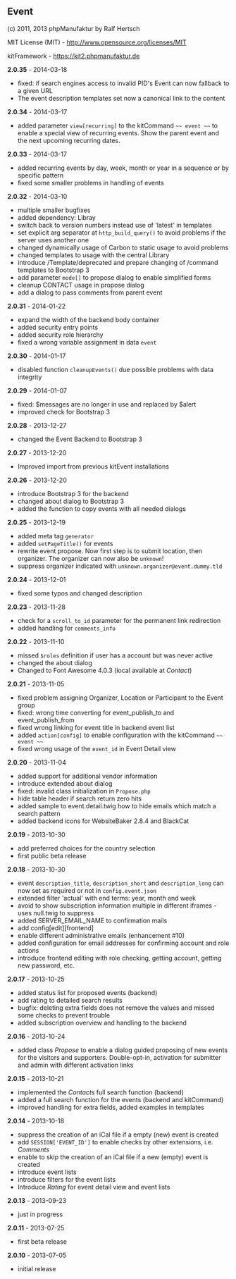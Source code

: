 ## Event ##

(c) 2011, 2013 phpManufaktur by Ralf Hertsch

MIT License (MIT) - <http://www.opensource.org/licenses/MIT>

kitFramework - <https://kit2.phpmanufaktur.de>

**2.0.35** - 2014-03-18

* fixed: if search engines access to invalid PID's Event can now fallback to a given URL
* The event description templates set now a canonical link to the content

**2.0.34** - 2014-03-17

* added parameter `view[recurring]` to the kitCommand `~~ event ~~` to enable a special view of recurring events. Show the parent event and the next upcoming recurring dates.

**2.0.33** - 2014-03-17

* added recurring events by day, week, month or year in a sequence or by specific pattern
* fixed some smaller problems in handling of events

**2.0.32** - 2014-03-10

* multiple smaller bugfixes
* added dependency: Libray
* switch back to version numbers instead use of 'latest' in templates
* set explicit arg separator at `http_build_query()` to avoid problems if the server uses another one
* changed dynamically usage of Carbon to static usage to avoid problems
* changed templates to usage with the central Library
* introduce /Template/deprecated and prepare changing of /command templates to Bootstrap 3
* add parameter `mode[]` to propose dialog to enable simplified forms
* cleanup CONTACT usage in propose dialog
* add a dialog to pass comments from parent event

**2.0.31** - 2014-01-22

* expand the width of the backend body container
* added security entry points
* added security role hierarchy
* fixed a wrong variable assignment in data `event`

**2.0.30** - 2014-01-17

* disabled function `cleanupEvents()` due possible problems with data integrity

**2.0.29** - 2014-01-07

* fixed: $messages are no longer in use and replaced by $alert
* improved check for Bootstrap 3

**2.0.28** - 2013-12-27

* changed the Event Backend to Bootstrap 3

**2.0.27** - 2013-12-20

* Improved import from previous kitEvent installations

**2.0.26** - 2013-12-20

* introduce Bootstrap 3 for the backend
* changed about dialog to Bootstrap 3
* added the function to copy events with all needed dialogs 

**2.0.25** - 2013-12-19

* added meta tag `generator`
* added `setPageTitle()` for events
* rewrite event propose. Now first step is to submit location, then organizer. The organizer can now also be `unknown`!
* suppress organizer indicated with `unknown.organizer@event.dummy.tld`

**2.0.24** - 2013-12-01

* fixed some typos and changed description

**2.0.23** - 2013-11-28

* check for a `scroll_to_id` parameter for the permanent link redirection
* added handling for `comments_info`

**2.0.22** - 2013-11-10

* missed `$roles` definition if user has a account but was never active
* changed the about dialog
* Changed to Font Awesome 4.0.3 (local available at *Contact*)

**2.0.21** - 2013-11-05

* fixed problem assigning Organizer, Location or Participant to the Event group
* fixed: wrong time converting for event_publish_to and event_publish_from
* fixed wrong linking for event title in backend event list
* added `action[config]` to enable configuration with the kitCommand `~~ event ~~`
* fixed wrong usage of the `event_id` in Event Detail view

**2.0.20** - 2013-11-04

* added support for additional vendor information
* introduce extended about dialog
* fixed: invalid class initialization in `Propose.php`
* hide table header if search return zero hits
* added sample to event.detail.twig how to hide emails which match a search pattern
* added backend icons for WebsiteBaker 2.8.4 and BlackCat

**2.0.19** - 2013-10-30

* add preferred choices for the country selection
* first public beta release

**2.0.18** - 2013-10-30

* event `description_title`, `description_short` and `description_long` can now set as required or not in `config.event.json`
* extended filter 'actual' with end terms: year, month and week
* avoid to show subscription information multiple in different iframes - uses null.twig to suppress
* added SERVER_EMAIL_NAME to confirmation mails
* add config[edit][frontend]
* enable different administrative emails (enhancement #10)
* added configuration for email addresses for confirming account and role actions
* introduce frontend editing with role checking, getting account, getting new password, etc.

**2.0.17** - 2013-10-25

* added status list for proposed events (backend)
* add rating to detailed search results
* bugfix: deleting extra fields does not remove the values and missed some checks to prevent trouble
* added subscription overview and handling to the backend

**2.0.16** - 2013-10-24

* added class *Propose* to enable a dialog guided proposing of new events for the visitors and supporters. Double-opt-in, activation for submitter and admin with different activation links

**2.0.15** - 2013-10-21

* implemented the *Contacts* full search function (backend)
* added a full search function for the events (backend and kitCommand)
* improved handling for extra fields, added examples in templates

**2.0.14** - 2013-10-18

* suppress the creation of an iCal file if a empty (new) event is created
* add `SESSION['EVENT_ID']` to enable checks by other extensions, i.e. *Comments*
* enable to skip the creation of an iCal file if a new (empty) event is created
* introduce event lists
* introduce filters for the event lists
* Introduce *Rating*  for event detail view and event lists

**2.0.13** - 2013-09-23

* just in progress

**2.0.11** - 2013-07-25

* first beta release

**2.0.10** - 2013-07-05

* initial release